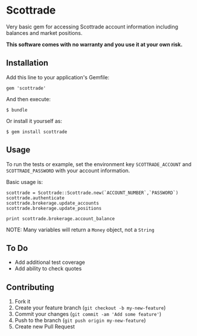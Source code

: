 # Scottrade

Very basic gem for accessing Scottrade account information including balances and market positions. 

**This software comes with no warranty and you use it at your own risk.**


## Installation

Add this line to your application's Gemfile:

    gem 'scottrade'

And then execute:

    $ bundle

Or install it yourself as:

    $ gem install scottrade

## Usage

To run the tests or example, set the environment key `SCOTTRADE_ACCOUNT` and `SCOTTRADE_PASSWORD` with your account information.

Basic usage is:

	scottrade = Scottrade::Scottrade.new(`ACCOUNT_NUMBER`,`PASSWORD`)
	scottrade.authenticate
	scottrade.brokerage.update_accounts
	scottrade.brokerage.update_positions
	
	print scottrade.brokerage.account_balance

NOTE: Many variables will return a `Money` object, not a `String`

## To Do

- Add additional test coverage
- Add ability to check quotes


## Contributing

1. Fork it
2. Create your feature branch (`git checkout -b my-new-feature`)
3. Commit your changes (`git commit -am 'Add some feature'`)
4. Push to the branch (`git push origin my-new-feature`)
5. Create new Pull Request
